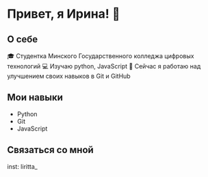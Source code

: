 # Привет, я Ирина! 👋
## О себе
🎓 Студентка Минского Государственного колледжа цифровых технологий
💻 Изучаю python, JavaScript
🌱 Сейчас я работаю над улучшением своих навыков в Git и GitHub
## Мои навыки
- Python
- Git
- JavaScript
## Связаться со мной
inst: liritta_
